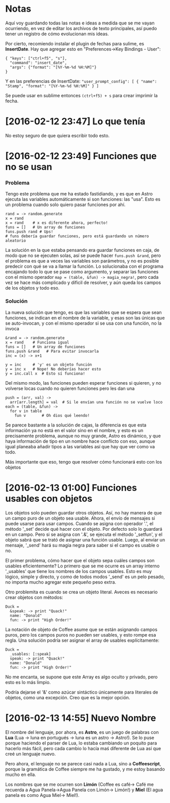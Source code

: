 # Notas

Aquí voy guardando todas las notas e ideas a medida que se me vayan ocurriendo, en vez de editar los archivos de texto principales, así puedo tener un registro de cómo evolucionan mis ideas.

Por cierto, recomiendo instalar el plugin de fechas para sulime, es __InsertDate__. Hay que agregar esto en "Preferences->Key Bindings - User":

    { "keys": ["ctrl+f5", "s"],
      "command": "insert_date",
      "args": {"format": "[%Y-%m-%d %H:%M]"}
    }

Y en las preferencias de InsertDate:
`"user_prompt_config": [ { "name": "Stamp", "format": "[%Y-%m-%d %H:%M]" } ]`

Se puede usar en sublime entonces `(ctrl+f5) + s` para crear imprimir la fecha.

# [2016-02-12 23:47] Lo que tenía

No estoy seguro de que quiera escribir todo esto.

# [2016-02-12 23:49] Funciones que no se usan

### Problema

Tengo este problema que me ha estado fastidiando, y es que en Astro ejecuta las variables automáticamente si son funciones: las "usa". Esto es un problema cuando solo quiero pasar funciones por ahí.

    rand = -> random.generate
    x = rand
    x = rand    # x es diferente ahora, perfecto!
    funs = []   # Un array de funciones
    funs.push rand # Ups!
    # funs debería guardar funciones, pero está guardando un número aleatorio

La solución en la que estaba pensando era guardar funciones en caja, de modo que no se ejecuten solas, así se puede hacer `funs.push &rand`, pero el problema es que a veces las variables son parámetros, y no es posible predecir con qué se va a llamar la función. Lo solucionaba con el programa encajando todo lo que se pase como argumento, y separar las funciones con el mismo operador `map = (table, &fun) -> magia_negra!`, pero cada vez se hace más complicado y dificil de resolver, y aún queda los campos de los objetos y todo eso.

### Solución

La nueva solución que tengo, es que las variables que se espera que sean funciones, se indican en el nombre de la variable, y esas son las únicas que se auto-invocan, y con el mismo operador si se usa con una función, no la invoca

    &rand = -> random.generate
    x = rand    # Funciona igual
    funs = []   # Un array de funciones
    funs.push &rand   # Para evitar invocarla
    inc = (x) -> x+1

    y = inc     # 'y' es un objeto función
    y = inc x   # Nope! No deberías hacer esto
    y = inc.call x  # Esto sí funciona!

Del mismo modo, las funciones pueden esperar funciones si quieren, y no volverse locas cuando no quieren funciones pero les dan una

    push = (arr, val) ->
      arr[arr.length] = val  # Si le envían una función no se vuelve loco
    each = (table, &fun) ->
      for v in table
        fun v       # Oh dios qué leendo!

Se parece bastante a la solución de cajas, la diferencia es que esta información ya no está en el valor sino en el nombre, y esto es un precisamente problema, aunque no muy grande, Astro es dinámico, y que haya información de tipo en un nombre hace conflicto con eso, aunque igual planeaba añadir tipos a las variables así que hay que ver como va todo.

Más importante que eso, tengo que resolver cómo funcionará esto con los objetos

# [2016-02-13 01:00] Funciones usables con objetos

Los objetos solo pueden guardar otros objetos. Así, no hay manera de que un campo puro de un objeto sea usable. Ahora, el envío de mensajes si puede usarse para usar campos. Cuando se asigna con operador '.', el método '\_set' decide qué hacer con el objeto. Por defecto solo lo guardará en un campo. Pero si se asigna con '.&', se ejecuta el método '\_setfun', y el objeto sabrá que se trató de asignar una función usable. Luego, al enviar un mensaje, '\_send' hará su magia negra para saber si el campo es usable o no.

El primer problema, cómo hacer que el objeto sepa cuáles campos son usables eficientemente? Lo primero que se me ocurre es un array interno '\_usables' que tiene los nombres de los campos usables. Esto es muy lógico, simple y directo, y como de todos modos '\_send' es un pelo pesado, no importa mucho agregar este pequeño peso extra.

Otro problemita es cuando se crea un objeto literal. Aveces es necesario crear objetos con métodos:

    Duck =
      &speak: -> print "Quack!"
      name: "Donald"
      fun: -> print "High Order!"

La notación de objeto de Coffee asume que se están asignando campos puros, pero los campos puros no pueden ser usables, y esto rompe esa regla. Una solución podría ser asignar el array de usables explícitamente:

    Duck =
      _usables: [:speak]
      speak: -> print "Quack!"
      name: "Donald"
      fun: -> print "High Order!"

No me encanta, se supone que este Array es algo oculto y privado, pero esto es lo más limpio.

Podría dejarse el '&' como azúcar sintáctico únicamente para literales de objetos, como una excepción. Creo que es la mejor opción.

# [2016-02-13 14:55] Nuevo Nombre

El nombre del lenguaje, por ahora, es __Astro__, es un juego de palabras con __Lua__ (Lua -> luna en portugués -> luna es un astro -> Astro!). Se lo puse porque haciendo el parser de Lua, lo estaba cambiando un poquito para hacerlo más fácil, pero cada cambio lo hacía maś diferente de Lua así que creé un lenguaje nuevo.

Pero ahora, el lenguaje no se parece casi nada a Lua, sino a __Coffeescript__, porque la gramática de Coffee siempre me ha gustado, y me estoy basando mucho en ella.

Los nombres que se me ocurren son __Limón__ (Coffee es café-> Café me recuerda a Agua Panela->Agua Panela con Limón-> Limón!) y __Miel__ (El agua panela es como Agua Miel-> Miel!).